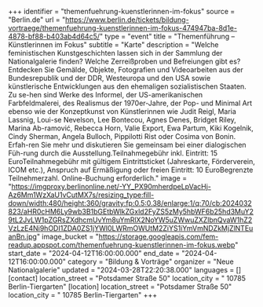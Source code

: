 +++
identifier = "themenfuehrung-kuenstlerinnen-im-fokus"
source = "Berlin.de"
url = "https://www.berlin.de/tickets/bildung-vortraege/themenfuehrung-kuenstlerinnen-im-fokus-474947ba-8d1e-4878-bf88-b403ab4d64c5/"
type = "event"
title = "Themenführung – Künstlerinnen im Fokus"
subtitle = "Karte"
description = "Welche feministischen Kunstgeschichten lassen sich in der Sammlung der Nationalgalerie finden? Welche Zerreißproben und Befreiungen gibt es? Entdecken Sie Gemälde, Objekte, Fotografien und Videoarbeiten aus der Bundesrepublik und der DDR, Westeuropa und den USA sowie künstlerische Entwicklungen aus den ehemaligen sozialistischen Staaten. Zu se-hen sind Werke des Informel, der US-amerikanischen Farbfeldmalerei, des Realismus der 1970er-Jahre, der Pop- und Minimal Art ebenso wie der Konzeptkunst von Künstlerinnen wie Judit Reigl, Maria Lassnig, Loui-se Nevelson, Lee Bontecou, Agnes Denes, Bridget Riley, Marina Ab-ramović, Rebecca Horn, Valie Export, Ewa Partum, Kiki Kogelnik, Cindy Sherman, Angela Bulloch, Pippilotti Rist oder Cosima von Bonin. Erfah-ren Sie mehr und diskutieren Sie gemeinsam bei einer dialogischen Füh-rung durch die Ausstellung.Teilnahmegebühr inkl. Eintritt: 15 EuroTeilnahmegebühr mit gültigem Eintrittsticket (Jahreskarte, Förderverein, ICOM etc.), Anspruch auf Ermäßigung oder freien Eintritt: 10 EuroBegrenzte Teilnehmerzahl. Online-Buchung erforderlich."
image = "https://imgproxy.berlinonline.net/-YY_PX90mherdpeLpVacHj-Az6Mm1WzXaU1vCutMX7s/resizing_type:fill-down/width:480/height:360/gravity:fp:0.5:0.38/enlarge:1/q:70/cb:2024032823/aHR0cHM6Ly9wb3B1bGEtbWlkZGxld2FyZS5zMy5hbWF6b25hd3MuY29tL2JvLW1pZGRsZXdhcmUvYm8uYmRlX2NoYW5uZWwuZXZlbnQvaW1hZ2VzLzE4Ni9hODI1ZDA0ZS1jYWI0LWRmOWUtM2ZiYS1iYmVmNDZkMjZlNTEuanBn.jpg"
image_bucket = "https://storage.googleapis.com/fem-readup.appspot.com/themenfuehrung-kuenstlerinnen-im-fokus.webp"
start_date = "2024-04-12T16:00:00.000"
end_date = "2024-04-12T16:00:00.000"
category = "Bildung & Vorträge"
organizer = "Neue Nationalgalerie"
updated = "2024-03-28T22:20:38.000"
languages = []
[contact]
location_street = "Potsdamer Straße 50"
location_city = " 10785 Berlin-Tiergarten"
[location]
location_street = "Potsdamer Straße 50"
location_city = " 10785 Berlin-Tiergarten"
+++